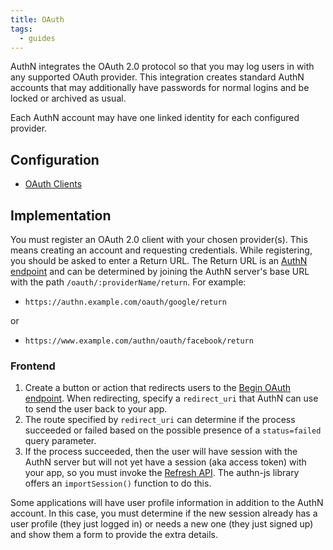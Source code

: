 ```yaml
---
title: OAuth
tags:
  - guides
---
```


AuthN integrates the OAuth 2.0 protocol so that you may log users in with any supported OAuth
provider. This integration creates standard AuthN accounts that may additionally have passwords for
normal logins and be locked or archived as usual.

Each AuthN account may have one linked identity for each configured provider.

## Configuration

* [OAuth Clients](config.md#oauth-clients)

## Implementation

You must register an OAuth 2.0 client with your chosen provider(s). This means creating an account
and requesting credentials. While registering, you should be asked to enter a Return URL. The
Return URL is an [AuthN endpoint](api.md#oauth-return) and can be determined by joining the AuthN
server's base URL with the path `/oauth/:providerName/return`. For example:

* `https://authn.example.com/oauth/google/return`

or

* `https://www.example.com/authn/oauth/facebook/return`

### Frontend

1. Create a button or action that redirects users to the [Begin OAuth endpoint](api.md#begin-oauth).
   When redirecting, specify a `redirect_uri` that AuthN can use to send the user back to your app.
2. The route specified by `redirect_uri` can determine if the process succeeded or failed based on
   the possible presence of a `status=failed` query parameter.
3. If the process succeeded, then the user will have session with the AuthN server but will not yet
   have a session (aka access token) with your app, so you must invoke the [Refresh API](api.md#refresh-session).
   The authn-js library offers an `importSession()` function to do this.

Some applications will have user profile information in addition to the AuthN account. In this case,
you must determine if the new session already has a user profile (they just logged in) or needs a
new one (they just signed up) and show them a form to provide the extra details.
